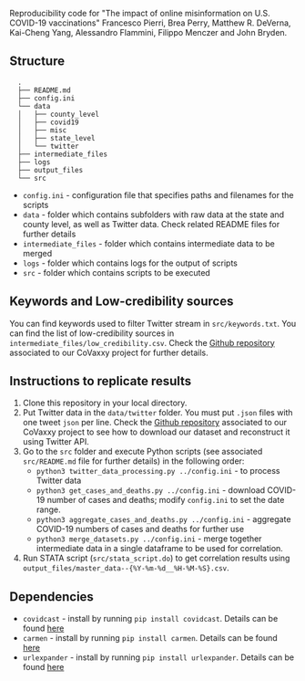 Reproducibility code for "The impact of online misinformation on U.S. COVID-19 vaccinations" Francesco Pierri, Brea Perry, Matthew R. DeVerna, Kai-Cheng Yang, Alessandro Flammini, Filippo Menczer and John Bryden.

## Structure
      .
      ├── README.md 
      ├── config.ini 
      └── data
      │   ├── county_level
      │   ├── covid19
      │   ├── misc
      │   ├── state_level
      │   └── twitter
      ├── intermediate_files
      ├── logs
      ├── output_files
      └── src

* `config.ini` - configuration file that specifies paths and filenames for the scripts
* `data` - folder which contains subfolders with raw data at the state and county level, as well as Twitter data. Check related README files for further details
* `intermediate_files` - folder which contains intermediate data to be merged
* `logs` - folder which contains logs for the output of scripts
* `src` - folder which contains scripts to be executed

## Keywords and Low-credibility sources
You can find keywords used to filter Twitter stream in `src/keywords.txt`. You can find the list of low-credibility sources in `intermediate_files/low_credibility.csv`. Check the [Github repository](https://github.com/osome-iu/CoVaxxy) associated to our CoVaxxy project for further details.

## Instructions to replicate results

1. Clone this repository in your local directory.
2. Put Twitter data in the `data/twitter` folder. You must put `.json` files with one tweet `json` per line. Check the [Github repository](https://github.com/osome-iu/CoVaxxy) associated to our CoVaxxy project to see how to download our dataset and reconstruct it using Twitter API.
3. Go to the `src` folder and execute Python scripts (see associated `src/README.md` file for further details) in the following order:
      * `python3 twitter_data_processing.py ../config.ini` - to process Twitter data
      * `python3 get_cases_and_deaths.py ../config.ini` - download COVID-19 number of cases and deaths; modify `config.ini` to set the date range.
      * `python3 aggregate_cases_and_deaths.py ../config.ini` - aggregate COVID-19 numbers of cases and deaths for further use
      * `python3 merge_datasets.py ../config.ini` - merge together intermediate data in a single dataframe to be used for correlation.
4. Run STATA script (`src/stata_script.do`) to get correlation results using `output_files/master_data--{%Y-%m-%d__%H-%M-%S}.csv`.

## Dependencies
* `covidcast` - install by running `pip install covidcast`. Details can be found [here](https://cmu-delphi.github.io/delphi-epidata/api/covidcast.html)
* `carmen`  - install by running `pip install carmen`. Details can be found [here](https://github.com/mdredze/carmen-python)
* `urlexpander` - install by running `pip install urlexpander`. Details can be found [here](https://github.com/SMAPPNYU/urlExpander)
